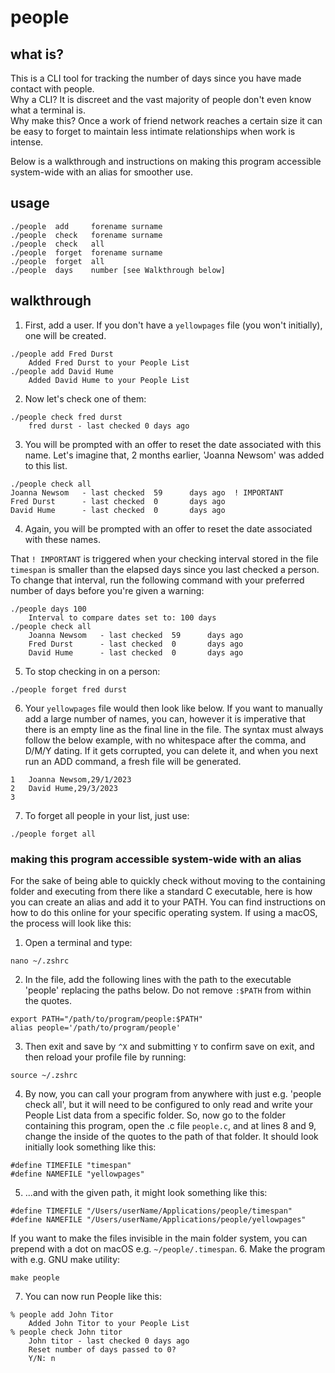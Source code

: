 # people
## what is?
This is a CLI tool for tracking the number of days since you have made contact with people.  
Why a CLI? It is discreet and the vast majority of people don't even know what a terminal is.  
Why make this? Once a work of friend network reaches a certain size it can be easy to forget to maintain less intimate relationships when work is intense.  
  
Below is a walkthrough and instructions on making this program accessible system-wide with an alias for smoother use.

## usage
```
./people  add     forename surname
./people  check   forename surname
./people  check   all
./people  forget  forename surname
./people  forget  all
./people  days    number [see Walkthrough below]
```

## walkthrough
1. First, add a user. If you don't have a `yellowpages` file (you won't initially), one will be created.   
```
./people add Fred Durst 
    Added Fred Durst to your People List
./people add David Hume
    Added David Hume to your People List
```
2. Now let's check one of them:
```
./people check fred durst
    fred durst - last checked 0 days ago
```
3. You will be prompted with an offer to reset the date associated with this name.  Let's imagine that, 2 months earlier, 'Joanna Newsom' was added to this list.  

```       
./people check all
Joanna Newsom   - last checked  59      days ago  ! IMPORTANT
Fred Durst      - last checked  0       days ago
David Hume      - last checked  0       days ago
```
4. Again, you will be prompted with an offer to reset the date associated with these names.  

That `! IMPORTANT` is triggered when your checking interval stored in the file `timespan` is smaller than the elapsed days since you last checked a person. To change that interval, run the following command with your preferred number of days before you're given a warning:

```
./people days 100                 
    Interval to compare dates set to: 100 days 
./people check all        
    Joanna Newsom   - last checked  59      days ago
    Fred Durst      - last checked  0       days ago
    David Hume      - last checked  0       days ago
```

5. To stop checking in on a person:
```
./people forget fred durst
```
6. Your `yellowpages` file would then look like below. If you want to manually add a large number of names, you can, however it is imperative that there is an empty line as the final line in the file. The syntax must always follow the below example, with no whitespace after the comma, and D/M/Y dating. If it gets corrupted, you can delete it, and when you next run an ADD command, a fresh file will be generated.
```
1   Joanna Newsom,29/1/2023
2   David Hume,29/3/2023
3      
```
7. To forget all people in your list, just use:
```
./people forget all
```

### making this program accessible system-wide with an alias
For the sake of being able to quickly check without moving to the containing folder and executing from there like a standard C executable, here is how you can create an alias and add it to your PATH. You can find instructions on how to do this online for your specific operating system. If using a macOS, the process will look like this:  

1. Open a terminal and type:
```
nano ~/.zshrc
```  
2. In the file, add the following lines with the path to the executable 'people' replacing the paths below. Do not remove `:$PATH` from within the quotes.  
```
export PATH="/path/to/program/people:$PATH"
alias people='/path/to/program/people'
```  
3. Then exit and save by `^X` and submitting `Y` to confirm save on exit, and then reload your profile file by running:
```
source ~/.zshrc
```  
4. By now, you can call your program from anywhere with just e.g. 'people check all', but it will need to be configured to only read and write your People List data from a specific folder. So, now go to the folder containing this program, open the .c file `people.c`, and at lines 8 and 9, change the inside of the quotes to the path of that folder. It should look initially look something like this:
``` 
#define TIMEFILE "timespan"
#define NAMEFILE "yellowpages"
```  
5. ...and with the given path, it might look something like this:
``` 
#define TIMEFILE "/Users/userName/Applications/people/timespan"
#define NAMEFILE "/Users/userName/Applications/people/yellowpages"
```  
If you want to make the files invisible in the main folder system, you can prepend with a dot on macOS e.g. `~/people/.timespan`.
6. Make the program with e.g. GNU make utility: 
```
make people
```  
7. You can now run People like this:

```
% people add John Titor        
	Added John Titor to your People List
% people check John titor
	John titor - last checked 0 days ago
    Reset number of days passed to 0?
    Y/N: n
```
